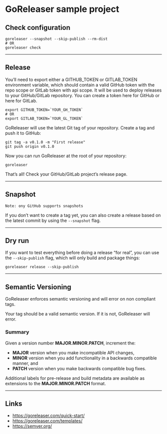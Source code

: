
# GoReleaser sample project

## Check configuration

```
goreleaser --snapshot --skip-publish --rm-dist
# OR
goreleaser check
```

---

## Release

You’ll need to export either a GITHUB_TOKEN or GITLAB_TOKEN environment variable, which should contain a valid GitHub token with the repo scope or GitLab token with api scope.
It will be used to deploy releases to your GitHub/GitLab repository. You can create a token here for GitHub or here for GitLab.

```
export GITHUB_TOKEN=`YOUR_GH_TOKEN`
# OR
export GITLAB_TOKEN=`YOUR_GL_TOKEN`
```

GoReleaser will use the latest Git tag of your repository. Create a tag and push it to GitHub:

```
git tag -a v0.1.0 -m "First release"
git push origin v0.1.0
```

Now you can run GoReleaser at the root of your repository:

```
goreleaser
```

That’s all! Check your GitHub/GitLab project’s release page.

---

## Snapshot

`Note: ony GitHub supports snapshots`

If you don’t want to create a tag yet, you can also create a release based on the latest commit by using the `--snapshot` flag.

---

## Dry run

If you want to test everything before doing a release “for real”, you can use the `--skip-publish` flag, which will only build and package things:

```
goreleaser release --skip-publish
```

---

## Semantic Versioning

GoReleaser enforces semantic versioning and will error on non compliant tags.

Your tag should be a valid semantic version. If it is not, GoReleaser will error.

### Summary

Given a version number **MAJOR.MINOR.PATCH**, increment the:
* **MAJOR** version when you make incompatible API changes,
* **MINOR** version when you add functionality in a backwards compatible manner, and
* **PATCH** version when you make backwards compatible bug fixes.

Additional labels for pre-release and build metadata are available as extensions to the **MAJOR.MINOR.PATCH** format.

---

## Links

* https://goreleaser.com/quick-start/
* https://goreleaser.com/templates/
* https://semver.org/
